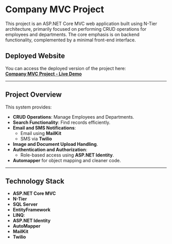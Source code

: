 # **Company MVC Project**

This project is an ASP.NET Core MVC web application built using N-Tier architecture, primarily focused on performing CRUD operations for employees and departments. The core emphasis is on backend functionality, complemented by a minimal front-end interface.

## **Deployed Website**

You can access the deployed version of the project here:  
[**Company MVC Project - Live Demo**](<INSERT-YOUR-WEBSITE-LINK-HERE>)







---

## **Project Overview**

This system provides:
- **CRUD Operations**: Manage Employees and Departments.
- **Search Functionality**: Find records efficiently.
- **Email and SMS Notifications**:
  - Email using **MailKit**  
  - SMS via **Twilio**
- **Image and Document Upload Handling**.
- **Authentication and Authorization**:
  - Role-based access using **ASP.NET Identity**.
- **Automapper** for object mapping and cleaner code.

---

## **Technology Stack**

- **ASP.NET Core MVC**
- **N-Tier**
- **SQL Server**
- **EntityFramework**
- **LINQ**:
- **ASP.NET Identity**
- **AutoMapper**
- **MailKit**
- **Twilio**
   

